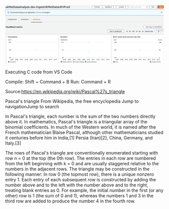 ![](images/ukMetDataAnalysis-dev-ingestUKMetDataUKVP_Monitor.png)

Executing C code from VS Code

Compile: Shift + Command + B
Run: Command + R

Source:https://en.wikipedia.org/wiki/Pascal%27s_triangle

Pascal's triangle
From Wikipedia, the free encyclopedia
Jump to navigationJump to search

In Pascal's triangle, each number is the sum of the two numbers directly above it.
In mathematics, Pascal's triangle is a triangular array of the binomial coefficients. In much of the Western world, it is named after the French mathematician Blaise Pascal, although other mathematicians studied it centuries before him in India,[1] Persia (Iran)[2], China, Germany, and Italy.[3]

The rows of Pascal's triangle are conventionally enumerated starting with row n = 0 at the top (the 0th row). The entries in each row are numbered from the left beginning with k = 0 and are usually staggered relative to the numbers in the adjacent rows. The triangle may be constructed in the following manner: In row 0 (the topmost row), there is a unique nonzero entry 1. Each entry of each subsequent row is constructed by adding the number above and to the left with the number above and to the right, treating blank entries as 0. For example, the initial number in the first (or any other) row is 1 (the sum of 0 and 1), whereas the numbers 1 and 3 in the third row are added to produce the number 4 in the fourth row.
